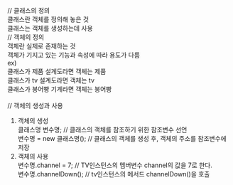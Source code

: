 // 클래스의 정의</br>
클래스란 객체를 정의해 놓은 것</br>
클래스는 객체를 생성하는데 사용</br>
// 객체의 정의</br>
객체란 실제로 존재하는 것</br>
객체가 기지고 있는 기능과 속성에 따라 용도가 다름</br>
ex)</br>
클래스가 제품 설계도라면 객체는 제품</br>
클래스가 tv 설계도라면 객체는 tv</br>
클래스가 붕어빵 기계라면 객체는 붕어빵</br>
</br>
// 객체의 생성과 사용</br>
1. 객체의 생성</br>
클래스명 변수명; // 클래스의 객체를 참조하기 위한 참조변수 선언</br>
변수명 = new 클래스명(); // 클래스의 객체를 생성 후, 객체의 주소를 참조변수에 저장</br>
2. 객체의 사용</br>
변수명.channel = 7; // TV인스턴스의 멤버변수 channel의 값을 7로 한다.</br>
변수명.channelDown(); // tv인스턴스의 메서드 channelDown()을 호출</br>
